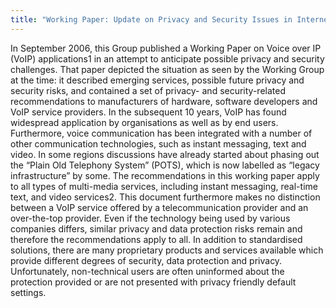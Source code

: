 ```yaml
---
title: "Working Paper: Update on Privacy and Security Issues in Internet Telephony (VoIP) and Related Communication Technologies"
---
```


In September 2006, this Group published a Working Paper on Voice over IP (VoIP) applications1 in an attempt to anticipate possible privacy and security challenges. That paper depicted the situation as seen by the Working Group at the time: it described emerging services, possible future privacy and security risks, and contained a set of privacy- and security-related recommendations to manufacturers of hardware, software developers and VoIP service providers.
In the subsequent 10 years, VoIP has found widespread application by organisations as well as by end users. Furthermore, voice communication has been integrated with a number of other communication technologies, such as instant messaging, text and video. In some regions discussions have already started about phasing out the “Plain Old Telephony System” (POTS), which is now labelled as “legacy infrastructure” by some.
The recommendations in this working paper apply to all types of multi-media services, including instant messaging, real-time text, and video services2. This document furthermore makes no distinction between a VoIP service offered by a telecommunication provider and an over-the-top provider. Even if the technology being used by various companies differs, similar privacy and data protection risks remain and therefore the recommendations apply to all.
In addition to standardised solutions, there are many proprietary products and services available which provide different degrees of security, data protection and privacy. Unfortunately, non-technical users are often uninformed about the protection provided or are not presented with privacy friendly default settings.

